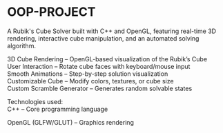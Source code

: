 # OOP-PROJECT

A Rubik's Cube Solver built with C++ and OpenGL, featuring real-time 3D rendering, interactive cube manipulation, and an automated solving algorithm.

3D Cube Rendering – OpenGL-based visualization of the Rubik’s Cube<br>
User Interaction – Rotate cube faces with keyboard/mouse input<br>
Smooth Animations – Step-by-step solution visualization<br>
Customizable Cube – Modify colors, textures, or cube size<br>
Custom Scramble Generator – Generates random solvable states<br>



Technologies used:
<br>
C++ – Core programming language<br>

OpenGL (GLFW/GLUT) – Graphics rendering
